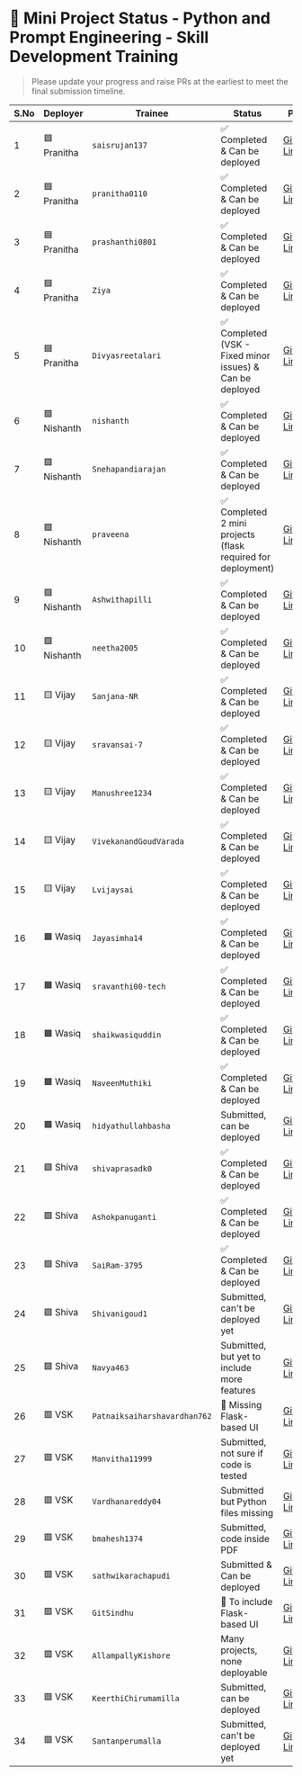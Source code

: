 # 🌟 Mini Project Status - Python and Prompt Engineering - Skill Development Training

> Please update your progress and raise PRs at the earliest to meet the final submission timeline.

| **S.No** | **Deployer** | **Trainee**                  | **Status**                                                  | **Path**                                                                                                                                                                               |
| -------- | ------------ | ---------------------------- | ----------------------------------------------------------- | -------------------------------------------------------------------------------------------------------------------------------------------------------------------------------------- |
| 1        | 🟦 Pranitha  | `saisrujan137`               | ✅ Completed & Can be deployed                               | [GitHub Link](https://github.com/saikrishnavadali05/SSSSO-RR-District-Skill-Development-Training/tree/master/may_2025_contributions/PY-M-27_Venkatapuram_Sai_Srujan_Submissions)                              |
| 2        | 🟦 Pranitha  | `pranitha0110`               | ✅ Completed & Can be deployed                               | [GitHub Link](https://github.com/saikrishnavadali05/SSSSO-RR-District-Skill-Development-Training/tree/master/may_2025_contributions/PY-F-142_V%20Pranitha_submission)                                         |
| 3        | 🟦 Pranitha  | `prashanthi0801`             | ✅ Completed & Can be deployed                               | [GitHub Link](https://github.com/saikrishnavadali05/SSSSO-RR-District-Skill-Development-Training/tree/master/may_2025_contributions/PY-F-143_V.Sai_Prashanthi_submission)                                     |
| 4        | 🟦 Pranitha  | `Ziya`                       | ✅ Completed & Can be deployed                               | [GitHub Link](https://github.com/saikrishnavadali05/SSSSO-RR-District-Skill-Development-Training/tree/master/may_2025_contributions/PY-F-127_Ziya_Samreen_submission/mini-project)                            |
| 5        | 🟦 Pranitha  | `Divyasreetalari`            | ✅ Completed (VSK - Fixed minor issues) & Can be deployed    | [GitHub Link](https://github.com/saikrishnavadali05/SSSSO-RR-District-Skill-Development-Training/tree/master/may_2025_contributions/PY-F-102_divyasreetalari_submission/triviaquiz_flask)                     |
| 6        | 🟩 Nishanth  | `nishanth`                   | ✅ Completed & Can be deployed                               | [GitHub Link](https://github.com/saikrishnavadali05/SSSSO-RR-District-Skill-Development-Training/tree/master/may_2025_contributions/PY-M-58_Nishanth_Thula_Submission/Mini_Project/typing_speed_tester_flask) |
| 7        | 🟩 Nishanth  | `Snehapandiarajan`           | ✅ Completed & Can be deployed                               | [GitHub Link](https://github.com/saikrishnavadali05/SSSSO-RR-District-Skill-Development-Training/tree/master/may_2025_contributions/PY-F-112_Sneha_P_submission)                                              |
| 8        | 🟩 Nishanth  | `praveena`                   | ✅ Completed 2 mini projects (flask required for deployment) | [GitHub Link](https://github.com/saikrishnavadali05/SSSSO-RR-District-Skill-Development-Training/tree/master/may_2025_contributions/PY-F-118_Praveena_Submission)                                             |
| 9        | 🟩 Nishanth  | `Ashwithapilli`              | ✅ Completed & Can be deployed                               | [GitHub Link](https://github.com/saikrishnavadali05/SSSSO-RR-District-Skill-Development-Training/tree/master/may_2025_contributions/PY-F-100_PILLY%20ASHWITHA_Submission)                                     |
| 10       | 🟩 Nishanth  | `neetha2005`                 | ✅ Completed & Can be deployed                               | [GitHub Link](https://github.com/saikrishnavadali05/SSSSO-RR-District-Skill-Development-Training/tree/master/may_2025_contributions/PY-F-149_T_Neetha_Srivalli_submission)                                    |
| 11       | 🟨 Vijay     | `Sanjana-NR`                 | ✅ Completed & Can be deployed                               | [GitHub Link](https://github.com/saikrishnavadali05/SSSSO-RR-District-Skill-Development-Training/tree/master/may_2025_contributions/PY-F-122_SANJANA.%20NEELARENTA_Submission)                                |
| 12       | 🟨 Vijay     | `sravansai-7`                | ✅ Completed & Can be deployed                               | [GitHub Link](https://github.com/saikrishnavadali05/SSSSO-RR-District-Skill-Development-Training/tree/master/may_2025_contributions/PY-M-51_Thadishetty%20Sravan%20Sai_submission)                            |
| 13       | 🟨 Vijay     | `Manushree1234`              | ✅ Completed & Can be deployed                               | [GitHub Link](https://github.com/saikrishnavadali05/SSSSO-RR-District-Skill-Development-Training/tree/master/may_2025_contributions/PY_F_136_Manushree_Adla_submissions)                                      |
| 14       | 🟨 Vijay     | `VivekanandGoudVarada`       | ✅ Completed & Can be deployed                               | [GitHub Link](https://github.com/saikrishnavadali05/SSSSO-RR-District-Skill-Development-Training/tree/master/may_2025_contributions/PY-M-14_Vivekanand%20Goud%20Varada_submission)                            |
| 15       | 🟨 Vijay     | `Lvijaysai`                  | ✅ Completed & Can be deployed                               | [GitHub Link](https://github.com/saikrishnavadali05/SSSSO-RR-District-Skill-Development-Training/tree/master/may_2025_contributions/PY-M-59_Loke%20Vijaysai_Submission)                                       |
| 16       | 🟧 Wasiq     | `Jayasimha14`                | ✅ Completed & Can be deployed                               | [GitHub Link](https://github.com/saikrishnavadali05/SSSSO-RR-District-Skill-Development-Training/tree/master/may_2025_contributions/Jayasimha_submission/BMI_Flask_Project)                                   |
| 17       | 🟧 Wasiq     | `sravanthi00-tech`           | ✅ Completed & Can be deployed                               | [GitHub Link](https://github.com/saikrishnavadali05/SSSSO-RR-District-Skill-Development-Training/tree/master/may_2025_contributions/PY-M-103%20Mirampali%20Sravanthi)                                         |
| 18       | 🟧 Wasiq     | `shaikwasiquddin`            | ✅ Completed & Can be deployed                               | [GitHub Link](https://github.com/saikrishnavadali05/SSSSO-RR-District-Skill-Development-Training/tree/master/may_2025_contributions/ShaikWasiq_submission)                                                    |
| 19       | 🟧 Wasiq     | `NaveenMuthiki`              | ✅ Completed & Can be deployed                               | [GitHub Link](https://github.com/saikrishnavadali05/SSSSO-RR-District-Skill-Development-Training/tree/master/may_2025_contributions/PY-M-33_Naveen)                                                           |
| 20       | 🟧 Wasiq     | `hidyathullahbasha`          | Submitted, can be deployed                                  | [GitHub Link](https://github.com/saikrishnavadali05/SSSSO-RR-District-Skill-Development-Training/tree/master/may_2025_contributions/PY-M-Hidyatullah-Basha)                                                   |
| 21       | 🟪 Shiva     | `shivaprasadk0`              | ✅ Completed & Can be deployed                               | [GitHub Link](https://github.com/saikrishnavadali05/SSSSO-RR-District-Skill-Development-Training/tree/master/may_2025_contributions/Shiva_Prasad_Katukojula)                                                  |
| 22       | 🟪 Shiva     | `Ashokpanuganti`             | ✅ Completed & Can be deployed                               | [GitHub Link](https://github.com/saikrishnavadali05/SSSSO-RR-District-Skill-Development-Training/tree/master/may_2025_contributions/PY-M-71_PANUGANTI%20ASHOK)                                                |
| 23       | 🟪 Shiva     | `SaiRam-3795`                | ✅ Completed & Can be deployed                               | [GitHub Link](https://github.com/saikrishnavadali05/SSSSO-RR-District-Skill-Development-Training/tree/master/may_2025_contributions/PY-M-53_E.%20V.%20S.%20SAI%20RAM_Submission)                              |
| 24       | 🟪 Shiva     | `Shivanigoud1`               | Submitted, can't be deployed yet                            | [GitHub Link](https://github.com/saikrishnavadali05/SSSSO-RR-District-Skill-Development-Training/tree/master/may_2025_contributions/PY-F-139-Shivani_Bandaru)                                                 |
| 25       | 🟪 Shiva     | `Navya463`                   | Submitted, but yet to include more features                 | [GitHub Link](https://github.com/saikrishnavadali05/SSSSO-RR-District-Skill-Development-Training/tree/master/may_2025_contributions/PY-F-140_Anthati%20Navyasri_submission)                                   |
| 26       | 🟥 VSK       | `Patnaiksaiharshavardhan762` | 🔧 Missing Flask-based UI                                   | [GitHub Link](https://github.com/saikrishnavadali05/SSSSO-RR-District-Skill-Development-Training/tree/master/may_2025_contributions/PY-M-32_Patnaik%20Sai%20Harsha%20Vardhan_submission)                      |
| 27       | 🟥 VSK       | `Manvitha11999`              | Submitted, not sure if code is tested                       | [GitHub Link](https://github.com/saikrishnavadali05/SSSSO-RR-District-Skill-Development-Training/tree/master/may_2025_contributions/PY-F-119_Rajury%20Manvitha)                                               |
| 28       | 🟥 VSK       | `Vardhanareddy04`            | Submitted but Python files missing                          | [GitHub Link](https://github.com/saikrishnavadali05/SSSSO-RR-District-Skill-Development-Training/tree/master/may_2025_contributions/PY-F-93_B%20Vardhana_submission)                                          |
| 29       | 🟥 VSK       | `bmahesh1374`                | Submitted, code inside PDF                                  | [GitHub Link](https://github.com/saikrishnavadali05/SSSSO-RR-District-Skill-Development-Training/tree/master/may_2025_contributions/PY-M-39_B%20Mahesh_submission)                                            |
| 30       | 🟥 VSK       | `sathwikarachapudi`          | Submitted & Can be deployed                                 | [GitHub Link](https://github.com/saikrishnavadali05/SSSSO-RR-District-Skill-Development-Training/tree/master/may_2025_contributions/PY-F-108_Rachapudi%20V%20V%20S%20L%20K%20S%20Sathwika)                    |
| 31       | 🟥 VSK       | `GitSindhu`                  | 🔧 To include Flask-based UI                                | [GitHub Link](https://github.com/saikrishnavadali05/SSSSO-RR-District-Skill-Development-Training/tree/master/may_2025_contributions/PY-F-141_Sindhuri_Contribution)                                           |
| 32       | 🟥 VSK       | `AllampallyKishore`          | Many projects, none deployable                              | [GitHub Link](https://github.com/saikrishnavadali05/SSSSO-RR-District-Skill-Development-Training/tree/master/may_2025_contributions/PY_M_158_Allampally%20Kishore)                                            |
| 33       | 🟥 VSK       | `KeerthiChirumamilla`        | Submitted, can be deployed                                  | [GitHub Link](https://github.com/saikrishnavadali05/SSSSO-RR-District-Skill-Development-Training/tree/master/may_2025_contributions/PY-F-146_G%20Sai%20Praharshitha_Submission)                               |
| 34       | 🟥 VSK       | `Santanperumalla`            | Submitted, can't be deployed yet                            | [GitHub Link](https://github.com/saikrishnavadali05/SSSSO-RR-District-Skill-Development-Training/tree/master/may_2025_contributions/PY_M_09_PERUMALLA_SANTAN_NARAYANA_SAI)                                    |
